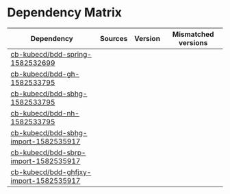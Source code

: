 # Dependency Matrix

Dependency | Sources | Version | Mismatched versions
---------- | ------- | ------- | -------------------
[cb-kubecd/bdd-spring-1582532699](https://github.com/cb-kubecd/bdd-spring-1582532699.git) |  | []() | 
[cb-kubecd/bdd-gh-1582533795](https://github.com/cb-kubecd/bdd-gh-1582533795.git) |  | []() | 
[cb-kubecd/bdd-sbhg-1582533795](https://github.com/cb-kubecd/bdd-sbhg-1582533795.git) |  | []() | 
[cb-kubecd/bdd-nh-1582533795](https://github.com/cb-kubecd/bdd-nh-1582533795.git) |  | []() | 
[cb-kubecd/bdd-sbhg-import-1582535917](https://github.com/cb-kubecd/bdd-sbhg-import-1582535917.git) |  | []() | 
[cb-kubecd/bdd-sbrp-import-1582535917](https://github.com/cb-kubecd/bdd-sbrp-import-1582535917.git) |  | []() | 
[cb-kubecd/bdd-ghfjxy-import-1582535917](https://github.com/cb-kubecd/bdd-ghfjxy-import-1582535917.git) |  | []() | 
